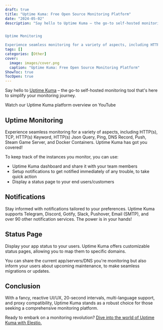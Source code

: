 ```yaml
---
draft: true
title: "Uptime Kuma: Free Open Source Monitoring Platform"
date: "2024-05-02"
description: "Say hello to Uptime Kuma – the go-to self-hosted monitoring tool that's here to simplify your monitoring journey.


Uptime Monitoring

Experience seamless monitoring for a variety of aspects, including HTTP(s), TCP, HTTP(s) Keyword, HTTP(s) Json Query, Ping, DNS Record, Push, Steam Game Server, and Docker Containers."
tags: []
categories: [Other]
cover:
  image: images/cover.png
  caption: "Uptime Kuma: Free Open Source Monitoring Platform"
ShowToc: true
TocOpen: true
---
```



Say hello to [Uptime Kuma](https://elest.io/open-source/uptimekuma?ref=blog.elest.io) – the go\-to self\-hosted monitoring tool that's here to simplify your monitoring journey.



Watch our Uptime Kuma platform overview on YouTube



## **Uptime Monitoring**

Experience seamless monitoring for a variety of aspects, including HTTP(s), TCP, HTTP(s) Keyword, HTTP(s) Json Query, Ping, DNS Record, Push, Steam Game Server, and Docker Containers. Uptime Kuma has got you covered!

To keep track of the instances you monitor, you can use:

* Uptime Kuma dashboard and share it with your team members
* Setup notifications to get notified immediately of any trouble, to take quick action
* Display a status page to your end users/customers

## **Notifications**

Stay informed with notifications tailored to your preferences. Uptime Kuma supports Telegram, Discord, Gotify, Slack, Pushover, Email (SMTP), and over 90 other notification services. The power is in your hands!

## **Status Page**

Display your app status to your users. Uptime Kuma offers customizable status pages, allowing you to map them to specific domains. 

You can share the current app/servers/DNS you're monitoring but also inform your users about upcoming maintenance, to make seamless migrations or updates.

## **Conclusion**

With a fancy, reactive UI/UX, 20\-second intervals, multi\-language support, and proxy compatibility, Uptime Kuma stands as a robust choice for those seeking a comprehensive monitoring platform.

Ready to embark on a monitoring revolution? [Dive into the world of Uptime Kuma with Elestio.](https://elest.io/open-source/uptimekuma?ref=blog.elest.io)



